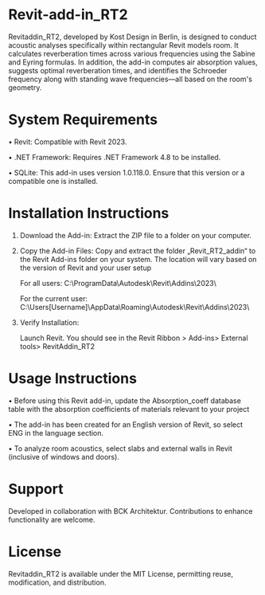 # Revit-add-in_RT2
Revitaddin_RT2, developed by Kost Design in Berlin, is designed to conduct acoustic analyses specifically within rectangular Revit models room.
It calculates reverberation times across various frequencies using the Sabine and Eyring formulas. 
In addition, the add-in computes air absorption values, suggests optimal reverberation times, and identifies the Schroeder frequency along with standing wave frequencies—all based on the room's geometry.

# System Requirements
•	Revit: Compatible with Revit 2023.

•	.NET Framework: Requires .NET Framework 4.8 to be installed.

•	SQLite: This add-in uses version 1.0.118.0. Ensure that this version or a compatible one is installed.

# Installation Instructions

1.	Download the Add-in:
   Extract the ZIP file to a folder on your computer.

2.	Copy the Add-in Files:
   Copy and extract the folder „Revit_RT2_addin“  to the Revit Add-ins folder on your system. The location will vary based on the version of Revit and your user setup

	For all users: C:\ProgramData\Autodesk\Revit\Addins\2023\

	For the current user: C:\Users\[Username]\AppData\Roaming\Autodesk\Revit\Addins\2023\

3.	Verify Installation:
   
	Launch Revit. You should see in the Revit Ribbon > Add-ins> External tools> RevitAddin_RT2




# Usage Instructions

•	Before using this Revit add-in, update the Absorption_coeff database table with the absorption coefficients of materials relevant to your project

•	The add-in has been created for an English version of Revit, so select ENG in the language section. 

•	To analyze room acoustics, select slabs and external walls in Revit (inclusive of windows and doors).

# Support
Developed in collaboration with BCK Architektur. Contributions to enhance functionality are welcome.

# License
Revitaddin_RT2 is available under the MIT License, permitting reuse, modification, and distribution.
